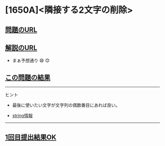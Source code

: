 # \[1650A\]\<隣接する2文字の削除\>

## [問題のURL](https://codeforces.com/problemset/problem/1650/A)

## [解説のURL](https://codeforces.com/blog/entry/100712)
- まぁ予想通り :smile: :blush:

## [この問題の結果](https://codeforces.com/contest/1650/status/A)

<!---- 「問題の結果の見方」
 PROBLEMS→問題番号一覧→回答者数→accepted＋言語をセレクトする 
 ---->

-----
ヒント

- 最後に使いたい文字が文字列の偶数番目にあれば良い。

- [string情報](https://cpprefjp.github.io/reference/string.html)

-----
## [1回目提出結果OK](https://codeforces.com/problemset/submission/1650/150214086)
